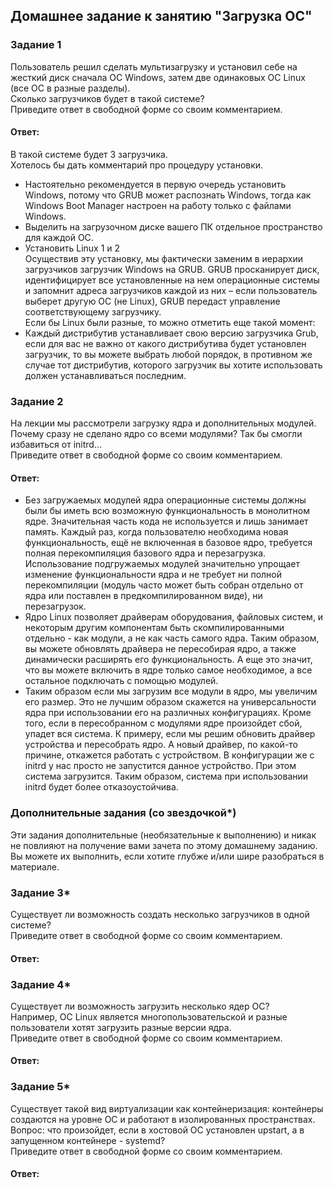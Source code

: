 ## Домашнее задание к занятию "Загрузка ОС"  

### Задание 1  
Пользователь решил сделать мультизагрузку и установил себе на жесткий диск сначала ОС Windows, затем две одинаковых ОС Linux (все ОС в разные разделы).  
Сколько загрузчиков будет в такой системе?  
Приведите ответ в свободной форме со своим комментарием.  

#### Ответ:  
В такой системе будет 3 загрузчика.  
Хотелось бы дать комментарий про процедуру установки.  
- Настоятельно рекомендуется в первую очередь установить Windows, потому что GRUB может распознать Windows, тогда как Windows Boot Manager настроен на работу только с файлами Windows.  
- Выделить на загрузочном диске вашего ПК отдельное пространство для каждой ОС.  
- Установить Linux 1 и 2  
Осуществив эту установку, мы фактически заменим в иерархии загрузчиков загрузчик Windows на GRUB. GRUB просканирует диск, идентифицирует все установленные на нем операционные системы и запомнит адреса загрузчиков каждой из них – если пользователь выберет другую ОС (не Linux), GRUB передаст управление соответствующему загрузчику.  
Если бы Linux были разные, то можно отметить еще такой момент:  
- Каждый дистрибутив устанавливает свою версию загрузчика Grub, если для вас не важно от какого дистрибутива будет установлен загрузчик, то вы можете выбрать любой порядок, в противном же случае тот дистрибутив, которого загрузчик вы хотите использовать должен устанавливаться последним.  

### Задание 2  
На лекции мы рассмотрели загрузку ядра и дополнительных модулей. Почему сразу не сделано ядро со всеми модулями? Так бы смогли избавиться от initrd...  
Приведите ответ в свободной форме со своим комментарием.  

#### Ответ:  
- Без загружаемых модулей ядра операционные системы должны были бы иметь всю возможную функциональность в монолитном ядре. Значительная часть кода не используется и лишь занимает память. Каждый раз, когда пользователю необходима новая функциональность, ещё не включенная в базовое ядро, требуется полная перекомпиляция базового ядра и перезагрузка. Использование подгружаемых модулей значительно упрощает изменение функциональности ядра и не требует ни полной перекомпиляции (модуль часто может быть собран отдельно от ядра или поставлен в предкомпилированном виде), ни перезагрузок.  
- Ядро Linux позволяет драйверам оборудования, файловых систем, и некоторым другим компонентам быть скомпилированными отдельно - как модули, а не как часть самого ядра. Таким образом, вы можете обновлять драйвера не пересобирая ядро, а также динамически расширять его функциональность. А еще это значит, что вы можете включить в ядре только самое необходимое, а все остальное подключать с помощью модулей. 
- Таким образом если мы загрузим все модули в ядро, мы увеличим его размер. Это не лучшим образом скажется на универсальности ядра при использовании его на различных конфигурациях. Кроме  того, если в пересобранном с модулями ядре произойдет сбой, упадет вся система. К примеру, если мы решим обновить драйвер устройства и пересобрать ядро. А новый драйвер, по какой-то причине, откажется работать с устройством. В конфигурации же с initrd у нас просто не запустится данное устройство. При этом система загрузится. Таким образом, система при использовании initrd будет более отказоустойчива.


### Дополнительные задания (со звездочкой*)  
Эти задания дополнительные (необязательные к выполнению) и никак не повлияют на получение вами зачета по этому домашнему заданию. Вы можете их выполнить, если хотите глубже и/или шире разобраться в материале.  

### Задание 3*  
Существует ли возможность создать несколько загрузчиков в одной системе?  
Приведите ответ в свободной форме со своим комментарием.  

#### Ответ:  


### Задание 4*  
Существует ли возможность загрузить несколько ядер ОС?  
Например, ОС Linux является многопользовательской и разные пользователи хотят загрузить разные версии ядра.  
Приведите ответ в свободной форме со своим комментарием.  

#### Ответ:  


### Задание 5*  
Существует такой вид виртуализации как контейнеризация: контейнеры создаются на уровне ОС и работают в изолированных пространствах.  
Вопрос: что произойдет, если в хостовой ОС установлен upstart, а в запущенном контейнере - systemd?  
Приведите ответ в свободной форме со своим комментарием.  

#### Ответ:  

